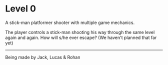 # Level 0
A stick-man platformer shooter with multiple game mechanics.

The player controls a stick-man shooting his way through the same level again and again.
How will s/he ever escape?
(We haven't planned that far yet)

***

Being made by Jack, Lucas & Rohan
